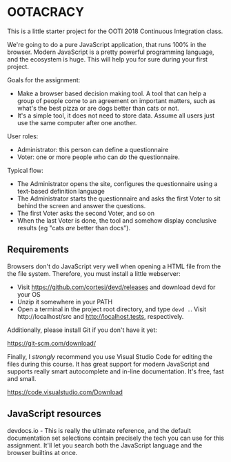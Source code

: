 OOTACRACY
=========
This is a little starter project for the OOTI 2018 Continuous Integration class.

We're going to do a pure JavaScript application, that runs 100% in the browser.
Modern JavaScript is a pretty powerful programming language, and the ecosystem is huge. This will help you for sure during your first project. 

Goals for the assignment:
* Make a browser based decision making tool. A tool that can help a group of people come to an agreement on important matters, such as what's the best pizza or are dogs better than cats or not.
* It's a simple tool, it does not need to store data. Assume all users just use the same computer after one another.

User roles:
* Administrator: this person can define a questionnaire
* Voter: one or more people who can *do* the questionnaire.

Typical flow:
* The Administrator opens the site, configures the questionnaire using a text-based definition language
* The Administrator starts the questionnaire and asks the first Voter to sit behind the screen and answer the questions.
* The first Voter asks the second Voter, and so on
* When the last Voter is done, the tool and somehow display conclusive results (eg "cats *are* better than docs").

Requirements
------------
Browsers don't do JavaScript very well when opening a HTML file from the the file system. Therefore, you must install a little webserver:

* Visit https://github.com/cortesi/devd/releases and download devd for your OS
* Unzip it somewhere in your PATH
* Open a terminal in the project root directory, and type `devd .`. Visit http://localhost/src and http://localhost.tests, respectively.

Additionally, please install Git if you don't have it yet:

https://git-scm.com/download/

Finally, I *strongly* recommend you use Visual Studio Code for editing the files during this course. It has great support for modern JavaScript and supports really smart autocomplete and in-line documentation. It's free, fast and small. 

https://code.visualstudio.com/Download


JavaScript resources
--------------------
devdocs.io - This is really the ultimate reference, and the default documentation set selections contain precisely the tech you can use for this assignment. It'll let you search both the JavaScript language and the browser builtins at once. 